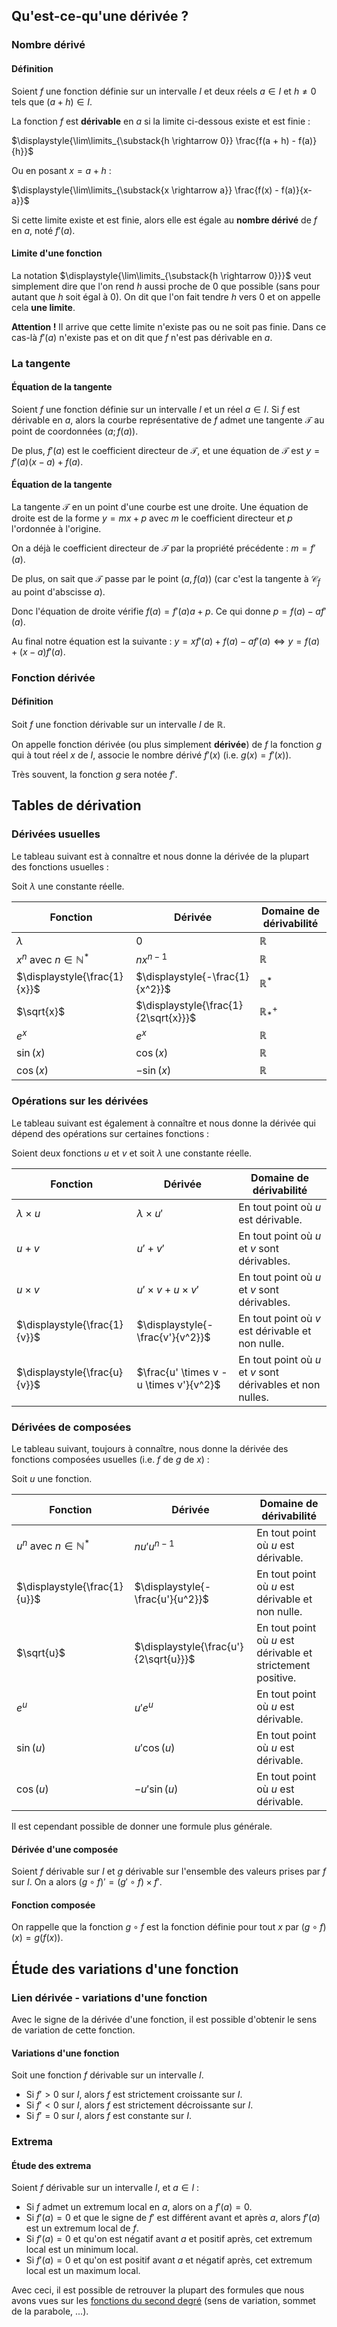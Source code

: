 ## Qu'est-ce-qu'une dérivée ?

### Nombre dérivé

<bubble variant="formula">

#### Définition

Soient $f$ une fonction définie sur un intervalle $I$ et deux réels $a \in I$ et $h \neq 0$ tels que $(a + h) \in I$.

La fonction $f$ est **dérivable** en $a$ si la limite ci-dessous existe et est finie :

$\displaystyle{\lim\limits_{\substack{h \rightarrow 0}} \frac{f(a + h) - f(a)}{h}}$

Ou en posant $x = a + h$ :

$\displaystyle{\lim\limits_{\substack{x \rightarrow a}} \frac{f(x) - f(a)}{x-a}}$

Si cette limite existe et est finie, alors elle est égale au **nombre dérivé** de $f$ en $a$, noté $f'(a)$.

</bubble>

<bubble variant="tip">

#### Limite d'une fonction

La notation $\displaystyle{\lim\limits_{\substack{h \rightarrow 0}}}$ veut simplement dire que l'on rend $h$ aussi
proche de $0$ que possible (sans pour autant que $h$ soit égal à $0$). On dit que l'on fait tendre $h$ vers $0$ et on
appelle cela **une limite**.

**Attention !** Il arrive que cette limite n'existe pas ou ne soit pas finie. Dans ce cas-là $f'(a)$ n'existe pas et on
dit que $f$ n'est pas dérivable en $a$.

</bubble>

### La tangente

<bubble variant="formula">

#### Équation de la tangente

Soient $f$ une fonction définie sur un intervalle $I$ et un réel $a \in I$. Si $f$ est dérivable en $a$, alors la courbe
représentative de $f$ admet une tangente $\mathcal{T}$ au point de coordonnées $(a; f(a))$.

De plus, $f'(a)$ est le coefficient directeur de $\mathcal{T}$, et une équation de $\mathcal{T}$ est $y = f'(a)(x-a)+f(
a)$.

</bubble>

<representation geogebra-id="znryeret"></representation>

<bubble variant="proof">

#### Équation de la tangente

La tangente $\mathcal{T}$ en un point d'une courbe est une droite. Une équation de droite est de la forme $y = mx + p$
avec $m$ le coefficient directeur et $p$ l'ordonnée à l'origine.

On a déjà le coefficient directeur de $\mathcal{T}$ par la propriété précédente : $m = f'(a)$.

De plus, on sait que $\mathcal{T}$ passe par le point $(a, f(a))$ (car c'est la tangente à $\mathcal{C}_f$ au point
d'abscisse $a$).

Donc l'équation de droite vérifie $f(a) = f'(a)a + p$. Ce qui donne $p = f(a) - af'(a)$.

Au final notre équation est la suivante : $y = xf'(a) + f(a) - af'(a) \iff y = f(a) + (x - a)f'(a)$.

</bubble>

### Fonction dérivée

<bubble variant="formula">

#### Définition

Soit $f$ une fonction dérivable sur un intervalle $I$ de $\mathbb{R}$.

On appelle fonction dérivée (ou plus simplement **dérivée**) de $f$ la fonction $g$ qui à tout réel $x$ de $I$, associe
le nombre dérivé $f'(x)$ (i.e. $g(x) = f'(x)$).

</bubble>

Très souvent, la fonction $g$ sera notée $f'$.

## Tables de dérivation

### Dérivées usuelles

Le tableau suivant est à connaître et nous donne la dérivée de la plupart des fonctions usuelles :

<bubble variant="formula">

Soit $\lambda$ une constante réelle.

| Fonction                        | Dérivée                              | Domaine de dérivabilité |
| ------------------------------- | ------------------------------------ | ----------------------- |
| $\lambda$                       | $0$                                  | $\mathbb{R}$            |
| $x^n$ avec $n \in \mathbb{N}^*$ | $nx^{n-1}$                           | $\mathbb{R}$            |
| $\displaystyle{\frac{1}{x}}$    | $\displaystyle{-\frac{1}{x^2}}$      | $\mathbb{R}^*$          |
| $\sqrt{x}$                      | $\displaystyle{\frac{1}{2\sqrt{x}}}$ | $\mathbb{R}^+_*$        |
| $e^x$                           | $e^x$                                | $\mathbb{R}$            |
| $\sin(x)$                       | $\cos(x)$                            | $\mathbb{R}$            |
| $\cos(x)$                       | $-\sin(x)$                           | $\mathbb{R}$            |

</bubble>

### Opérations sur les dérivées

Le tableau suivant est également à connaître et nous donne la dérivée qui dépend des opérations sur certaines
fonctions :

<bubble variant="formula">

Soient deux fonctions $u$ et $v$ et soit $\lambda$ une constante réelle.

| Fonction                     | Dérivée                                 | Domaine de dérivabilité                                    |
| ---------------------------- | --------------------------------------- | ---------------------------------------------------------- |
| $\lambda \times u$           | $\lambda \times u'$                     | En tout point où $u$ est dérivable.                        |
| $u + v$                      | $u' + v'$                               | En tout point où $u$ et $v$ sont dérivables.               |
| $u \times v$                 | $u' \times v + u \times v'$             | En tout point où $u$ et $v$ sont dérivables.               |
| $\displaystyle{\frac{1}{v}}$ | $\displaystyle{-\frac{v'}{v^2}}$        | En tout point où $v$ est dérivable et non nulle.           |
| $\displaystyle{\frac{u}{v}}$ | $\frac{u' \times v - u \times v'}{v^2}$ | En tout point où $u$ et $v$ sont dérivables et non nulles. |

</bubble>

### Dérivées de composées

Le tableau suivant, toujours à connaître, nous donne la dérivée des fonctions composées usuelles (i.e. $f$ de $g$ de
$x$) :

<bubble variant="formula">

Soit $u$ une fonction.

| Fonction                        | Dérivée                               | Domaine de dérivabilité                                     |
| ------------------------------- | ------------------------------------- | ----------------------------------------------------------- |
| $u^n$ avec $n \in \mathbb{N}^*$ | $nu'u^{n-1}$                          | En tout point où $u$ est dérivable.                         |
| $\displaystyle{\frac{1}{u}}$    | $\displaystyle{-\frac{u'}{u^2}}$      | En tout point où $u$ est dérivable et non nulle.            |
| $\sqrt{u}$                      | $\displaystyle{\frac{u'}{2\sqrt{u}}}$ | En tout point où $u$ est dérivable et strictement positive. |
| $e^u$                           | $u'e^u$                               | En tout point où $u$ est dérivable.                         |
| $\sin(u)$                       | $u'\cos(u)$                           | En tout point où $u$ est dérivable.                         |
| $\cos(u)$                       | $-u'\sin(u)$                          | En tout point où $u$ est dérivable.                         |

</bubble>

Il est cependant possible de donner une formule plus générale.

<bubble variant="formula">

#### Dérivée d'une composée

Soient $f$ dérivable sur $I$ et $g$ dérivable sur l'ensemble des valeurs prises par $f$ sur $I$. On a alors $(g \circ
f)' = (g' \circ f) \times f'$.

</bubble>

<bubble variant="tip">

#### Fonction composée

On rappelle que la fonction $g \circ f$ est la fonction définie pour tout $x$ par $(g \circ f)(x) = g(f(x))$.

</bubble>

## Étude des variations d'une fonction

### Lien dérivée - variations d'une fonction

Avec le signe de la dérivée d'une fonction, il est possible d'obtenir le sens de variation de cette fonction.

<bubble variant="formula">

#### Variations d'une fonction

Soit une fonction $f$ dérivable sur un intervalle $I$.

* Si $f' \gt 0$ sur $I$, alors $f$ est strictement croissante sur $I$.
* Si $f' \lt 0$ sur $I$, alors $f$ est strictement décroissante sur $I$.
* Si $f' = 0$ sur $I$, alors $f$ est constante sur $I$.

</bubble>

<representation geogebra-id="sjeph3eh"></representation>

### Extrema

<bubble variant="formula">

#### Étude des extrema

Soient $f$ dérivable sur un intervalle $I$, et $a \in I$ :

* Si $f$ admet un extremum local en $a$, alors on a $f'(a) = 0$.
* Si $f'(a) = 0$ et que le signe de $f'$ est différent avant et après $a$, alors $f'(a)$ est un extremum local de $f$.
* Si $f'(a) = 0$ et qu'on est négatif avant $a$ et positif après, cet extremum local est un minimum local.
* Si $f'(a) = 0$ et qu'on est positif avant $a$ et négatif après, cet extremum local est un maximum local.

</bubble>

<bubble variant="tip">

Avec ceci, il est possible de retrouver la plupart des formules que nous avons vues sur
les [fonctions du second degré](/cours/premiere/polynomes-second-degre/) (sens de variation, sommet de la parabole, ...).

</bubble>
